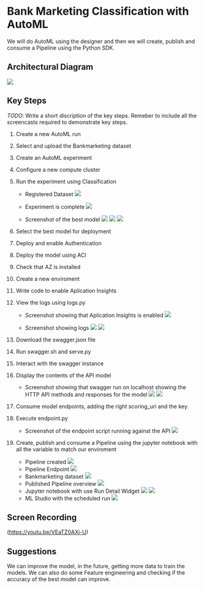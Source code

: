 
# Bank Marketing Classification with AutoML

We will do AutoML using the designer and then we will create, publish and consume a Pipeline using the Python SDK.


## Architectural Diagram

![](https://github.com/zaza107-1/project2-copy/blob/main/Project_2.drawio)

## Key Steps
*TODO*: Write a short discription of the key steps. Remeber to include all the screencasts required to demonstrate key steps. 

1. Create a new AutoML run
2. Select and upload the Bankmarketing dataset
3. Create an AutoML experiment
4. Configure a new compute cluster
5. Run the experiment using Classification

    - Registered Dataset
    ![](https://github.com/zaza107-1/project2-copy/blob/main/Screenshots/dataset_auto_ML_bank_marketing.jpg)

    - Experiment is complete
    ![](https://github.com/zaza107-1/project2-copy/blob/main/Screenshots/experiment_completed.jpg)

    - Screenshot of the best model
    ![](https://github.com/zaza107-1/project2-copy/blob/main/Screenshots/Auto_ML_Best_Model.jpg)
    ![](https://github.com/zaza107-1/project2-copy/blob/main/Screenshots/Auto_ML_Best_Model1.jpg)
    ![](https://github.com/zaza107-1/project2-copy/blob/main/Screenshots/Auto_ML_Best_Model2.jpg)

6. Select the best model for deployment
7. Deploy and enable Authentication
8. Deploy the model using ACI

9. Check that AZ is installed
10. Create a new enviroment
11. Write code to enable Aplication Insights
12. View the logs using logs.py

    - Screenshot showing that Aplication Insights is enabled
    ![](https://github.com/zaza107-1/project2-copy/blob/main/Screenshots/insights_enabled.jpg)

    - Screenshot showing logs
    ![](https://github.com/zaza107-1/project2-copy/blob/main/Screenshots/showing_logs.jpg)
    ![](https://github.com/zaza107-1/project2-copy/blob/main/Screenshots/showing_logs1.jpg)

13. Download the swagger.json file
14. Run swagger.sh and serve.py
15. Interact with the swagger instance
16. Display the contents of the API model

    - Screenshot showing that swagger run on localhost showing the HTTP API methods and responses for the model
    ![](https://github.com/zaza107-1/project2-copy/blob/main/Screenshots/swagger_documentation.jpg)
    ![](https://github.com/zaza107-1/project2-copy/blob/main/Screenshots/swagger_documentation1.jpg)


17. Consume model endpoints, adding the right scoring_uri and the key.
18. Execute endpoint.py

    - Screenshot of the endpoint script running against the API
    ![](https://github.com/zaza107-1/project2-copy/blob/main/Screenshots/endpoint_screenshot.jpg)


19. Create, publish and consume a Pipeline using the jupyter notebook with all the variable to match our enviroment

    - Pipeline created
    ![](https://github.com/zaza107-1/project2-copy/blob/main/Screenshots/pipeline_created.jpg)
    - Pipeline Endpoint
    ![](https://github.com/zaza107-1/project2-copy/blob/main/Screenshots/pipeline_endpoint.jpg)
    - Bankmarketing dataset
    ![](https://github.com/zaza107-1/project2-copy/blob/main/Screenshots/dataset_auto_ML_bank_marketing.jpg)
    - Published Pipeline overview
    ![](https://github.com/zaza107-1/project2-copy/blob/main/Screenshots/published_pipeline_overview.jpg)
    - Jupyter notebook with use Run Detail Widget
    ![](https://github.com/zaza107-1/project2-copy/blob/main/Screenshots/run_details_widget.jpg)
    ![](https://github.com/zaza107-1/project2-copy/blob/main/Screenshots/run_details_widget2.jpg)
    - ML Studio with the scheduled run 
    ![](https://github.com/zaza107-1/project2-copy/blob/main/Screenshots/scheduled_run.jpg)

## Screen Recording

(https://youtu.be/VEaTZ0AXj-U)

## Suggestions
We can improve the model, in the future, getting more data to train the models.
We can also do some Feature engineering and checking if the accuracy of the best model can improve.



